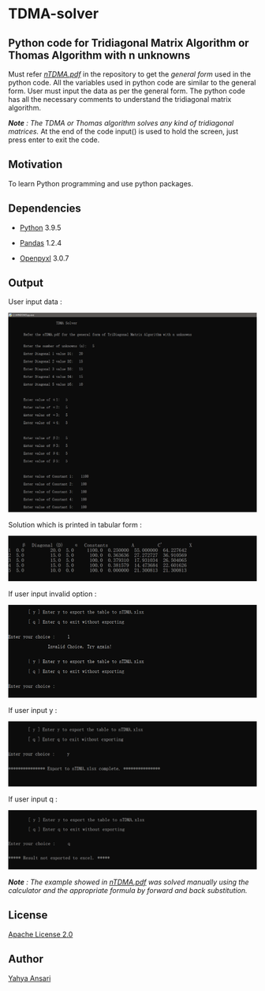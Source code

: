 # TDMA-solver
## Python code for Tridiagonal Matrix Algorithm or Thomas Algorithm with n unknowns

Must refer _[nTDMA.pdf](nTDMA.pdf)_ in the repository to get the _general form_ used in the python code.
All the variables used in python code are similar to the general form.
User must input the data as per the general form.
The python code has all the necessary comments to understand the tridiagonal matrix algorithm.

_**Note** : The TDMA or Thomas algorithm solves any kind of tridiagonal matrices._
At the end of the code input() is used to hold the screen, just press enter to exit the code.

## Motivation
To learn Python programming and use python packages.

## Dependencies
- [Python](https://python.org) 3.9.5

- [Pandas](https://pandas.pydata.org) 1.2.4

- [Openpyxl](https://openpyxl.readthedocs.io) 3.0.7

## Output
User input data :

![input](/outputimages/input.png)

Solution which is printed in tabular form :

![table](/outputimages/table.png)

If user input invalid option :

![invalid](/outputimages/invalid.png)

If user input y :

![export to excel](/outputimages/y.png)

If user input q :

![quit without export](/outputimages/q.png)

_**Note** : The example showed in [nTDMA.pdf](nTDMA.pdf) was solved manually using the calculator and the appropriate formula by forward and back substitution._

## License

[Apache License 2.0](LICENSE)

## Author

[Yahya Ansari](https://github.com/novus-afk)